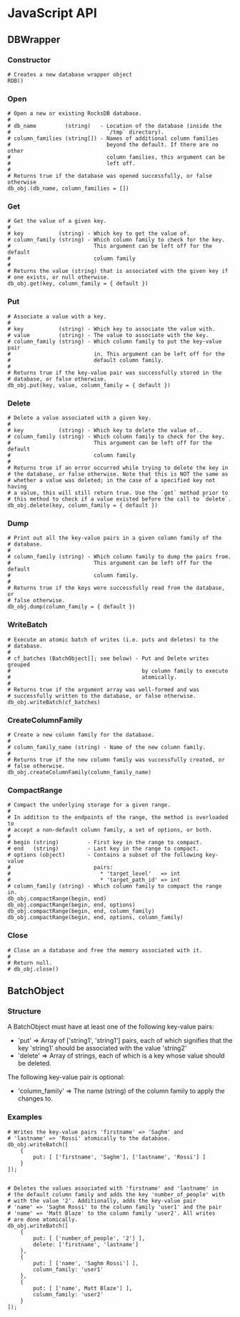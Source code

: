 # JavaScript API

## DBWrapper

### Constructor

    # Creates a new database wrapper object
    RDB()

### Open

    # Open a new or existing RocksDB database.
    #
    # db_name         (string)   - Location of the database (inside the
    #                              `/tmp` directory).
    # column_families (string[]) - Names of additional column families
    #                              beyond the default. If there are no other
    #                              column families, this argument can be
    #                              left off.
    #
    # Returns true if the database was opened successfully, or false otherwise
    db_obj.(db_name, column_families = [])

### Get

    # Get the value of a given key.
    #
    # key           (string) - Which key to get the value of.
    # column_family (string) - Which column family to check for the key.
    #                          This argument can be left off for the default
    #                          column family
    #
    # Returns the value (string) that is associated with the given key if
    # one exists, or null otherwise.
    db_obj.get(key, column_family = { default })

### Put

    # Associate a value with a key.
    #
    # key           (string) - Which key to associate the value with.
    # value         (string) - The value to associate with the key.
    # column_family (string) - Which column family to put the key-value pair
    #                          in. This argument can be left off for the
    #                          default column family.
    #
    # Returns true if the key-value pair was successfully stored in the
    # database, or false otherwise.
    db_obj.put(key, value, column_family = { default })

### Delete

    # Delete a value associated with a given key.
    #
    # key           (string) - Which key to delete the value of..
    # column_family (string) - Which column family to check for the key.
    #                          This argument can be left off for the default
    #                          column family
    #
    # Returns true if an error occurred while trying to delete the key in
    # the database, or false otherwise. Note that this is NOT the same as
    # whether a value was deleted; in the case of a specified key not having
    # a value, this will still return true. Use the `get` method prior to
    # this method to check if a value existed before the call to `delete`.
    db_obj.delete(key, column_family = { default })

### Dump

    # Print out all the key-value pairs in a given column family of the
    # database.
    #
    # column_family (string) - Which column family to dump the pairs from.
    #                          This argument can be left off for the default
    #                          column family.
    #
    # Returns true if the keys were successfully read from the database, or
    # false otherwise.
    db_obj.dump(column_family = { default })

### WriteBatch

    # Execute an atomic batch of writes (i.e. puts and deletes) to the
    # database.
    #
    # cf_batches (BatchObject[]; see below) - Put and Delete writes grouped
    #                                         by column family to execute
    #                                         atomically.
    #
    # Returns true if the argument array was well-formed and was
    # successfully written to the database, or false otherwise.
    db_obj.writeBatch(cf_batches)

### CreateColumnFamily

    # Create a new column family for the database.
    #
    # column_family_name (string) - Name of the new column family.
    #
    # Returns true if the new column family was successfully created, or
    # false otherwise.
    db_obj.createColumnFamily(column_family_name)

### CompactRange

    # Compact the underlying storage for a given range.
    #
    # In addition to the endpoints of the range, the method is overloaded to
    # accept a non-default column family, a set of options, or both.
    #
    # begin (string)         - First key in the range to compact.
    # end   (string)         - Last key in the range to compact.
    # options (object)       - Contains a subset of the following key-value
    #                          pairs:
    #                            * 'target_level'   => int
    #                            * 'target_path_id' => int
    # column_family (string) - Which column family to compact the range in.
    db_obj.compactRange(begin, end)
    db_obj.compactRange(begin, end, options)
    db_obj.compactRange(begin, end, column_family)
    db_obj.compactRange(begin, end, options, column_family)



### Close

    # Close an a database and free the memory associated with it.
    #
    # Return null.
    # db_obj.close()


## BatchObject

### Structure

A BatchObject must have at least one of the following key-value pairs:

* 'put' => Array of ['string1', 'string1'] pairs, each of which signifies that
the key 'string1' should be associated with the value 'string2'
* 'delete' => Array of strings, each of which is a key whose value should be
deleted.

The following key-value pair is optional:

* 'column_family' => The name (string) of the column family to apply the
changes to.

### Examples

    # Writes the key-value pairs 'firstname' => 'Saghm' and
    # 'lastname' => 'Rossi' atomically to the database.
    db_obj.writeBatch([
        {
            put: [ ['firstname', 'Saghm'], ['lastname', 'Rossi'] ]
        }
    ]);


    # Deletes the values associated with 'firstname' and 'lastname' in
    # the default column family and adds the key 'number_of_people' with
    # with the value '2'. Additionally, adds the key-value pair
    # 'name' => 'Saghm Rossi' to the column family 'user1' and the pair
    # 'name' => 'Matt Blaze' to the column family 'user2'. All writes
    # are done atomically.
    db_obj.writeBatch([
        {
            put: [ ['number_of_people', '2'] ],
            delete: ['firstname', 'lastname']
        },
        {
            put: [ ['name', 'Saghm Rossi'] ],
            column_family: 'user1'
        },
        {
            put: [ ['name', Matt Blaze'] ],
            column_family: 'user2'
        }
    ]);
